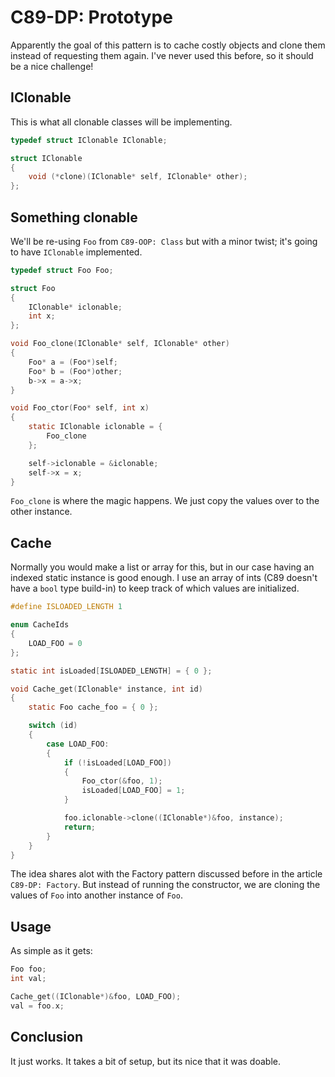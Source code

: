 # C89-DP: Prototype

Apparently the goal of this pattern is to cache costly objects and clone them
instead of requesting them again. I've never used this before, so it should be
a nice challenge!

## IClonable

This is what all clonable classes will be implementing.

```c
typedef struct IClonable IClonable;

struct IClonable
{
    void (*clone)(IClonable* self, IClonable* other);
};
```

## Something clonable

We'll be re-using `Foo` from `C89-OOP: Class` but with a minor twist; it's
going to have `IClonable` implemented.

```c
typedef struct Foo Foo;

struct Foo
{
    IClonable* iclonable;
    int x;
};

void Foo_clone(IClonable* self, IClonable* other)
{
    Foo* a = (Foo*)self;
    Foo* b = (Foo*)other;
    b->x = a->x;
}

void Foo_ctor(Foo* self, int x)
{
    static IClonable iclonable = {
        Foo_clone
    };

    self->iclonable = &iclonable;
    self->x = x;
}
```

`Foo_clone` is where the magic happens. We just copy the values over to the
other instance.

## Cache

Normally you would make a list or array for this, but in our case having an
indexed static instance is good enough. I use an array of ints (C89 doesn't
have a `bool` type build-in) to keep track of which values are initialized.

```c
#define ISLOADED_LENGTH 1

enum CacheIds
{
    LOAD_FOO = 0
};

static int isLoaded[ISLOADED_LENGTH] = { 0 };

void Cache_get(IClonable* instance, int id)
{
    static Foo cache_foo = { 0 };

    switch (id)
    {
        case LOAD_FOO:
        {
            if (!isLoaded[LOAD_FOO])
            {
                Foo_ctor(&foo, 1);
                isLoaded[LOAD_FOO] = 1;
            }

            foo.iclonable->clone((IClonable*)&foo, instance);
            return;
        }
    }
}
```

The idea shares alot with the Factory pattern discussed before in the article
`C89-DP: Factory`. But instead of running the constructor, we are cloning the
values of `Foo` into another instance of `Foo`.

## Usage

As simple as it gets:

```c
Foo foo;
int val;

Cache_get((IClonable*)&foo, LOAD_FOO);
val = foo.x;
```

## Conclusion

It just works. It takes a bit of setup, but its nice that it was doable.
